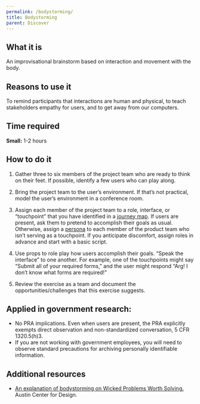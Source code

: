 ```yaml
---
permalink: /bodystorming/
title: Bodystorming
parent: Discover
---
```


## What it is

An improvisational brainstorm based on interaction and movement with the body.

## Reasons to use it

To remind participants that interactions are human and physical, to teach stakeholders empathy for users, and to get away from our computers.

## Time required

**Small:** 1-2 hours

## How to do it

1. Gather three to six members of the project team who are ready to think on their feet. If possible, identify a few users who can play along.

2. Bring the project team to the user’s environment. If that’s not practical, model the user’s environment in a conference room.

3. Assign each member of the project team to a role, interface, or “touchpoint” that you have identified in a [journey map](../journey-mapping/). If users are present, ask them to pretend to accomplish their goals as usual. Otherwise, assign a [persona](../personas/) to each member of the product team who isn’t serving as a touchpoint. If you anticipate discomfort, assign roles in advance and start with a basic script.

4. Use props to role play how users accomplish their goals. “Speak the interface” to one another. For example, one of the touchpoints might say “Submit all of your required forms,” and the user might respond “Arg! I don’t know what forms are required!”

5. Review the exercise as a team and document the opportunities/challenges that this exercise suggests.

## Applied in government research:

- No PRA implications. Even when users are present, the PRA explicitly exempts direct observation and non-standardized conversation, 5 CFR 1320.5(h)3.
- If you are not working with government employees, you will need to observe standard precautions for archiving personally identifiable information.

## Additional resources

- [An explanation of bodystorming on Wicked Problems Worth Solving.](https://www.wickedproblems.com/6_bodystorming.php) Austin Center for Design.
